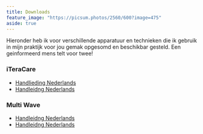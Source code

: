 ```yaml
---
title: Downloads
feature_image: "https://picsum.photos/2560/600?image=475"
aside: true
---
```


Hieronder heb ik voor verschillende apparatuur en technieken die ik gebruik in mijn praktijk voor jou gemak opgesomd en beschikbar gesteld. Een geinformeerd mens telt voor twee!

### iTeraCare
- <a href="handleiding_nl.pfg">Handlieding Nederlands</a>
- [Handleidng Nederlands](uploads/nederlands.pdf)

### Multi Wave
- [Handleidng Nederlands](uploads/nederlands.pdf)
- [Handleidng Nederlands](uploads/nederlands.pdf)



